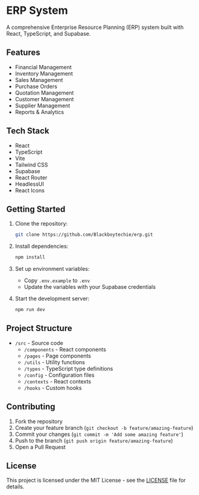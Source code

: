 # ERP System

A comprehensive Enterprise Resource Planning (ERP) system built with React, TypeScript, and Supabase.

## Features

- Financial Management
- Inventory Management
- Sales Management
- Purchase Orders
- Quotation Management
- Customer Management
- Supplier Management
- Reports & Analytics

## Tech Stack

- React
- TypeScript
- Vite
- Tailwind CSS
- Supabase
- React Router
- HeadlessUI
- React Icons

## Getting Started

1. Clone the repository:
   ```bash
   git clone https://github.com/Blackboytechie/erp.git
   ```

2. Install dependencies:
   ```bash
   npm install
   ```

3. Set up environment variables:
   - Copy `.env.example` to `.env`
   - Update the variables with your Supabase credentials

4. Start the development server:
   ```bash
   npm run dev
   ```

## Project Structure

- `/src` - Source code
  - `/components` - React components
  - `/pages` - Page components
  - `/utils` - Utility functions
  - `/types` - TypeScript type definitions
  - `/config` - Configuration files
  - `/contexts` - React contexts
  - `/hooks` - Custom hooks

## Contributing

1. Fork the repository
2. Create your feature branch (`git checkout -b feature/amazing-feature`)
3. Commit your changes (`git commit -m 'Add some amazing feature'`)
4. Push to the branch (`git push origin feature/amazing-feature`)
5. Open a Pull Request

## License

This project is licensed under the MIT License - see the [LICENSE](LICENSE) file for details.

